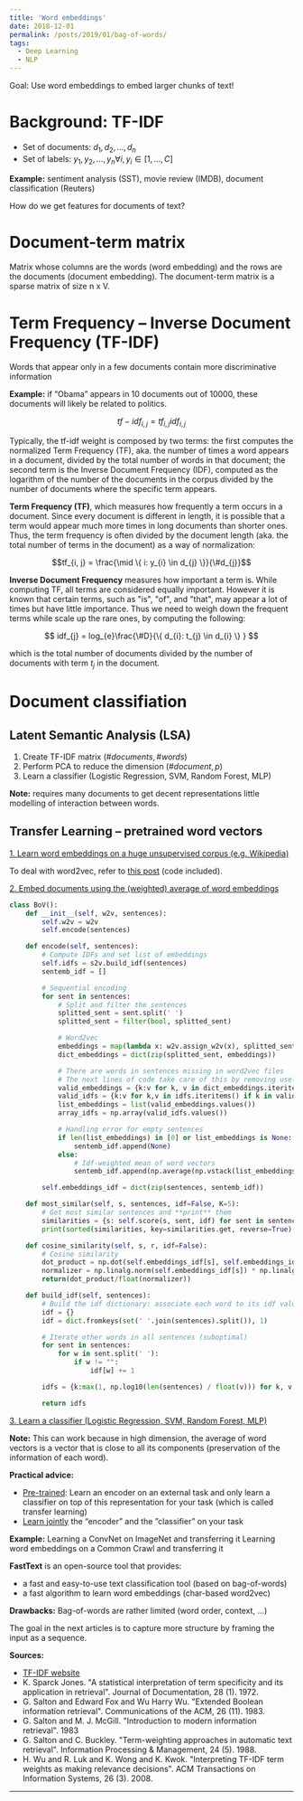 ```yaml
---
title: 'Word embeddings'
date: 2018-12-01
permalink: /posts/2019/01/bag-of-words/
tags:
  - Deep Learning
  - NLP
---
```

Goal: Use word embeddings to embed larger chunks of text!

# Background: TF-IDF

- Set of documents: $d_{1}, d_{2},...,d_{n}$
- Set of labels: $y_{1}, y_{2},...,y_{n} \forall i, y_{i} \in [1,...,C]$

<b>Example:</b> sentiment analysis (SST), movie review (IMDB), document classification (Reuters)

How do we get features for documents of text?

# Document-term matrix

Matrix whose columns are the words (word embedding) and the rows are the documents (document embedding). The document-term matrix is a sparse matrix of size n x V.

# Term Frequency – Inverse Document Frequency (TF-IDF)

Words that appear only in a few documents contain more discriminative information

<b>Example:</b> if “Obama” appears in 10 documents out of 10000,
these documents will likely be related to politics.

$$
tf-idf_{i, j} = tf_{i, j} idf_{i, j}
$$

Typically, the tf-idf weight is composed by two terms: the first computes the normalized Term Frequency (TF), aka. the number of times a word appears in a document, divided by the total number of words in that document; the second term is the Inverse Document Frequency (IDF), computed as the logarithm of the number of the documents in the corpus divided by the number of documents where the specific term appears.

<b>Term Frequency (TF)</b>, which measures how frequently a term occurs in a document. Since every document is different in length, it is possible that a term would appear much more times in long documents than shorter ones. Thus, the term frequency is often divided by the document length (aka. the total number of terms in the document) as a way of normalization:

$$tf_{i, j} = \frac{\mid \{ i: y_{i} \in d_{j} \}}{\#d_{j}}$$

<b>Inverse Document Frequency</b> measures how important a term is. While computing TF, all terms are considered equally important. However it is known that certain terms, such as "is", "of", and "that", may appear a lot of times but have little importance. Thus we need to weigh down the frequent terms while scale up the rare ones, by computing the following:

$$
idf_{j} = log_{e}\frac{\#D}{\{ d_{i}: t_{j} \in d_{i} \} }
$$

which is the total number of documents divided by the number of documents with term $t_{j}$ in the document.

# Document classifiation

## Latent Semantic Analysis (LSA)

1. Create TF-IDF matrix $(\#documents, \#words)$
2. Perform PCA to reduce the dimension $(\#document, p)$
3. Learn a classifier (Logistic Regression, SVM, Random Forest, MLP)

<b>Note:</b> requires many documents to get decent representations little modelling of interaction between words.

## Transfer Learning – pretrained word vectors

<u>1. Learn word embeddings on a huge unsupervised corpus (e.g. Wikipedia)</u>

To deal with word2vec, refer to [this post](https://devitrylouis.github.io/posts/2019/01/embeddings/) (code included).

<u>2. Embed documents using the (weighted) average of word embeddings</u>

```python
class BoV():
    def __init__(self, w2v, sentences):
        self.w2v = w2v
        self.encode(sentences)

    def encode(self, sentences):
        # Compute IDFs and set list of embeddings
        self.idfs = s2v.build_idf(sentences)
        sentemb_idf = []

        # Sequential encoding
        for sent in sentences:
            # Split and filter the sentences
            splitted_sent = sent.split(' ')
            splitted_sent = filter(bool, splitted_sent)

            # Word2vec
            embeddings = map(lambda x: w2v.assign_w2v(x), splitted_sent)
            dict_embeddings = dict(zip(splitted_sent, embeddings))

            # There are words in sentences missing in word2vec files
            # The next lines of code take care of this by removing useless keys
            valid_embeddings = {k:v for k, v in dict_embeddings.iteritems() if v is not None}
            valid_idfs = {k:v for k,v in idfs.iteritems() if k in valid_embeddings.keys()}
            list_embeddings = list(valid_embeddings.values())
            array_idfs = np.array(valid_idfs.values())

            # Handling error for empty sentences
            if len(list_embeddings) in [0] or list_embeddings is None:
                sentemb_idf.append(None)
            else:
                # Idf-weighted mean of word vectors
                sentemb_idf.append(np.average(np.vstack(list_embeddings), weights = array_idfs, axis = 0))

        self.embeddings_idf = dict(zip(sentences, sentemb_idf))

    def most_similar(self, s, sentences, idf=False, K=5):
        # Get most similar sentences and **print** them
        similarities = {s: self.score(s, sent, idf) for sent in sentences}
        print(sorted(similarities, key=similarities.get, reverse=True)[-K:])

    def cosine_similarity(self, s, r, idf=False):
        # Cosine similarity
        dot_product = np.dot(self.embeddings_idf[s], self.embeddings_idf[r])
        normalizer = np.linalg.norm(self.embeddings_idf[s]) * np.linalg.norm(self.embeddings_idf[r])
        return(dot_product/float(normalizer))

    def build_idf(self, sentences):
        # Build the idf dictionary: associate each word to its idf value
        idf = {}
        idf = dict.fromkeys(set(' '.join(sentences).split()), 1)

        # Iterate other words in all sentences (suboptimal)
        for sent in sentences:
            for w in sent.split(' '):
                if w != "":
                    idf[w] += 1

        idfs = {k:max(1, np.log10(len(sentences) / float(v))) for k, v in idf.items()}

        return idfs
```

<u>3. Learn a classifier (Logistic Regression, SVM, Random Forest, MLP)</u>

<b>Note:</b> This can work because in high dimension, the average of word vectors is a vector that is close to all its components (preservation of the information of each word).

<b>Practical advice:</b>
- <u>Pre-trained</u>: Learn an encoder on an external task and only learn a classifier on top of this representation for your task (which is called transfer learning)
- <u>Learn jointly</u> the “encoder” and the ”classifier” on your task

<b>Example:</b>
Learning a ConvNet on ImageNet and transferring it
Learning word embeddings on a Common Crawl and transferring it

<b>FastText</b> is an open-source tool that provides:
- a fast and easy-to-use text classification tool (based on bag-of-words)
- a fast algorithm to learn word embeddings (char-based word2vec)

<b>Drawbacks:</b> Bag-of-words are rather limited (word order, context, …)

The goal in the next articles is to capture more structure by framing the input as a sequence.

<b>Sources:</b>
- [TF-IDF website](http://www.tfidf.com/)
- K. Sparck Jones. "A statistical interpretation of term specificity and its application in retrieval". Journal of Documentation, 28 (1). 1972.
- G. Salton and Edward Fox and Wu Harry Wu. "Extended Boolean information retrieval". Communications of the ACM, 26 (11). 1983.
- G. Salton and M. J. McGill. "Introduction to modern information retrieval". 1983
- G. Salton and C. Buckley. "Term-weighting approaches in automatic text retrieval". Information Processing & Management, 24 (5). 1988.
- H. Wu and R. Luk and K. Wong and K. Kwok. "Interpreting TF-IDF term weights as making relevance decisions". ACM Transactions on Information Systems, 26 (3). 2008.

------
